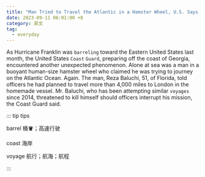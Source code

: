 ```yaml
---
title: "Man Tried to Travel the Atlantic in a Hamster Wheel, U.S. Says. Again."
date: 2023-09-11 06:01:00 +8
category: 英文
tag:
  - everyday
---
```


As Hurricane Franklin was `barreling` toward the Eastern United States last month, the United States `Coast` `Guard`, preparing off the coast of Georgia, encountered another unexpected phenomenon. Alone at sea was a man in a buoyant human-size hamster wheel who claimed he was trying to journey on the Atlantic Ocean. Again. The man, Reza Baluchi, 51, of Florida, told officers he had planned to travel more than 4,000 miles to London in the homemade vessel. Mr. Baluchi, who has been attempting similar `voyages` since 2014, threatened to kill himself should officers interrupt his mission, the Coast Guard said.

::: tip tips

barrel 桶🪣；高速行驶

coast 海岸

voyage 航行；航海；航程

:::
